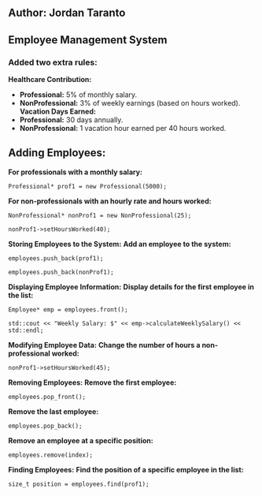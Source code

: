 ## Author: Jordan Taranto
## Employee Management System

### Added two extra rules: 
**Healthcare Contribution:**
- **Professional:** 5% of monthly salary.
- **NonProfessional:** 3% of weekly earnings (based on hours worked).
**Vacation Days Earned:**
- **Professional:** 30 days annually.
- **NonProfessional:** 1 vacation hour earned per 40 hours worked.

## **Adding Employees:**
**For professionals with a monthly salary:**

```Professional* prof1 = new Professional(5000);```

**For non-professionals with an hourly rate and hours worked:**

```NonProfessional* nonProf1 = new NonProfessional(25);```

```nonProf1->setHoursWorked(40);```

**Storing Employees to the System:**
**Add an employee to the system:**

```employees.push_back(prof1);```

```employees.push_back(nonProf1);```

**Displaying Employee Information:**
**Display details for the first employee in the list:**

```Employee* emp = employees.front();```

```std::cout << "Weekly Salary: $" << emp->calculateWeeklySalary() << std::endl;```

**Modifying Employee Data:**
**Change the number of hours a non-professional worked:**

```nonProf1->setHoursWorked(45);```

**Removing Employees:**
**Remove the first employee:**

```employees.pop_front();```

**Remove the last employee:**

```employees.pop_back();```

**Remove an employee at a specific position:**

```employees.remove(index);```

**Finding Employees:**
**Find the position of a specific employee in the list:**

```size_t position = employees.find(prof1);```